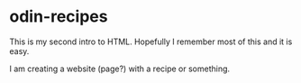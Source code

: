 # odin-recipes

This is my second intro to HTML. Hopefully I remember most of this and it is easy.

I am creating a website (page?) with a recipe or something.
